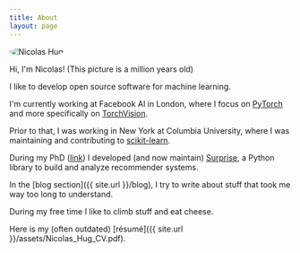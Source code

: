 ```yaml
---
title: About
layout: page
---
```


<img style="border-radius:100%" alt="Nicolas Hug" src="{{ site.url }}/assets/images/nico.jpg">

Hi, I'm Nicolas!
(This picture is a million years old)

I like to develop open source software for machine learning.

I'm currently working at Facebook AI in London, where I focus on
[PyTorch](https://pytorch.org/) and more specifically on
[TorchVision](https://pytorch.org/vision/).

Prior to that, I was working in New York at Columbia University, where I was
maintaining and contributing to [scikit-learn](http://scikit-learn.org/).

During my PhD ([link](http://nicolas-hug.com/assets/phd.pdf)) I developed
(and now maintain) [Surprise](http://surpriselib.com), a Python library to
build and analyze recommender systems.

In the [blog section]({{ site.url }}/blog), I try to write about stuff that
took me way too long to understand.

During my free time I like to climb stuff and eat cheese.

Here is my (often outdated) [résumé]({{ site.url }}/assets/Nicolas_Hug_CV.pdf).
